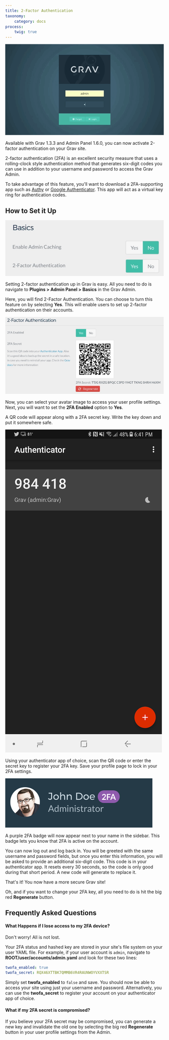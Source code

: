```yaml
---
title: 2-Factor Authentication
taxonomy:
    category: docs
process:
    twig: true
---
```


![Grav Admin Profile](auth3.gif?classes=shadow)

Available with Grav 1.3.3 and Admin Panel 1.6.0, you can now activate 2-factor authentication on your Grav site.

2-factor authentication (2FA) is an excellent security measure that uses a rolling-clock style authentication method that generates six-digit codes you can use in addition to your username and password to access the Grav Admin.

To take advantage of this feature, you'll want to download a 2FA-supporting app such as [Authy](https://authy.com/) or [Google Authenticator](https://play.google.com/store/apps/details?id=com.google.android.apps.authenticator2&hl=en). This app will act as a virtual key ring for authentication codes.

## How to Set it Up

![](2fa_1.jpeg?classes=shadow)

Setting 2-factor authentication up in Grav is easy. All you need to do is navigate to **Plugins > Admin Panel > Basics** in the Grav Admin.

Here, you will find 2-Factor Authentication. You can choose to turn this feature on by selecting **Yes**. This will enable users to set up 2-factor authentication on their accounts.

![](2fa_2.jpeg?classes=shadow)

Now, you can select your avatar image to access your user profile settings. Next, you will want to set the **2FA Enabled** option to **Yes**.

A QR code will appear along with a 2FA secret key. Write the key down and put it somewhere safe.

![](2fa_4.png?classes=shadow)

Using your authenticator app of choice, scan the QR code or enter the secret key to register your 2FA key. Save your profile page to lock in your 2FA settings.

![](2fa_5.png?classes=shadow)

A purple 2FA badge will now appear next to your name in the sidebar. This badge lets you know that 2FA is active on the account.

You can now log out and log back in. You will be greeted with the same username and password fields, but once you enter this information, you will be asked to provide an additional six-digit code. This code is in your authenticator app. It resets every 30 seconds, so the code is only good during that short period. A new code will generate to replace it.

That's it! You now have a more secure Grav site!

Oh, and if you want to change your 2FA key, all you need to do is hit the big red **Regenerate** button.

## Frequently Asked Questions

#### What Happens if I lose access to my 2FA device?

Don't worry! All is not lost.

Your 2FA status and hashed key are stored in your site's file system on your user YAML file. For example, if your user account is `admin`, navigate to **ROOT/user/accounts/admin.yaml** and look for these two lines:

```yaml
twofa_enabled: true
twofa_secret: RQX46XTTBK7QMMB6VR4RAUNWOYVXXTSR
```

Simply set **twofa_enabled** to `false` and save. You should now be able to access your site using just your username and password. Alternatively, you can use the **twofa_secret** to register your account on your authenticator app of choice.

#### What if my 2FA secret is compromised?

If you believe your 2FA secret may be compromised, you can generate a new key and invalidate the old one by selecting the big red **Regenerate** button in your user profile settings from the Admin.
